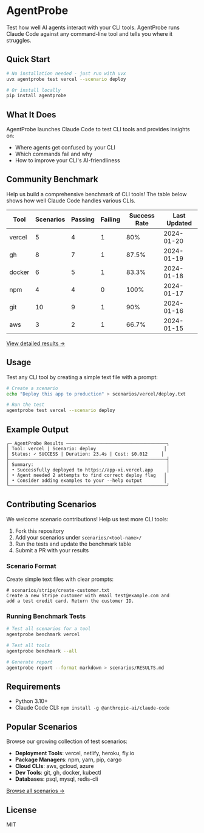 # AgentProbe

Test how well AI agents interact with your CLI tools. AgentProbe runs Claude Code against any command-line tool and tells you where it struggles.

## Quick Start

```bash
# No installation needed - just run with uvx
uvx agentprobe test vercel --scenario deploy

# Or install locally
pip install agentprobe
```

## What It Does

AgentProbe launches Claude Code to test CLI tools and provides insights on:
- Where agents get confused by your CLI
- Which commands fail and why
- How to improve your CLI's AI-friendliness

## Community Benchmark

Help us build a comprehensive benchmark of CLI tools! The table below shows how well Claude Code handles various CLIs.

| Tool | Scenarios | Passing | Failing | Success Rate | Last Updated |
|------|-----------|---------|---------|--------------|--------------|
| vercel | 5 | 4 | 1 | 80% | 2024-01-20 |
| gh | 8 | 7 | 1 | 87.5% | 2024-01-19 |
| docker | 6 | 5 | 1 | 83.3% | 2024-01-18 |
| npm | 4 | 4 | 0 | 100% | 2024-01-17 |
| git | 10 | 9 | 1 | 90% | 2024-01-16 |
| aws | 3 | 2 | 1 | 66.7% | 2024-01-15 |

[View detailed results →](scenarios/RESULTS.md)

## Usage

Test any CLI tool by creating a simple text file with a prompt:

```bash
# Create a scenario
echo "Deploy this app to production" > scenarios/vercel/deploy.txt

# Run the test
agentprobe test vercel --scenario deploy
```

## Example Output

```
╭─ AgentProbe Results ─────────────────────────────────────╮
│ Tool: vercel | Scenario: deploy                         │
│ Status: ✓ SUCCESS | Duration: 23.4s | Cost: $0.012     │
├──────────────────────────────────────────────────────────┤
│ Summary:                                                 │
│ • Successfully deployed to https://app-xi.vercel.app     │
│ • Agent needed 2 attempts to find correct deploy flag   │
│ • Consider adding examples to your --help output        │
╰──────────────────────────────────────────────────────────╯
```

## Contributing Scenarios

We welcome scenario contributions! Help us test more CLI tools:

1. Fork this repository
2. Add your scenarios under `scenarios/<tool-name>/`
3. Run the tests and update the benchmark table
4. Submit a PR with your results

### Scenario Format

Create simple text files with clear prompts:

```
# scenarios/stripe/create-customer.txt
Create a new Stripe customer with email test@example.com and
add a test credit card. Return the customer ID.
```

### Running Benchmark Tests

```bash
# Test all scenarios for a tool
agentprobe benchmark vercel

# Test all tools
agentprobe benchmark --all

# Generate report
agentprobe report --format markdown > scenarios/RESULTS.md
```

## Requirements

- Python 3.10+
- Claude Code CLI: `npm install -g @anthropic-ai/claude-code`

## Popular Scenarios

Browse our growing collection of test scenarios:

- **Deployment Tools**: vercel, netlify, heroku, fly.io
- **Package Managers**: npm, yarn, pip, cargo
- **Cloud CLIs**: aws, gcloud, azure
- **Dev Tools**: git, gh, docker, kubectl
- **Databases**: psql, mysql, redis-cli

[Browse all scenarios →](scenarios/)

## License

MIT